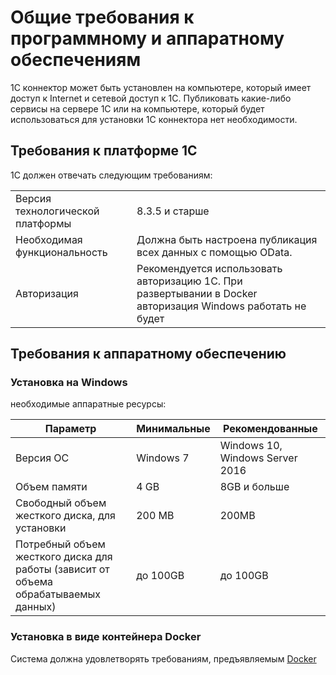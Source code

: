 # Общие требования к программному и аппаратному обеспечениям

1C коннектор может быть установлен на компьютере, который имеет доступ к Internet и сетевой доступ к 1С. Публиковать какие-либо сервисы на сервере 1С или на компьютере, который будет использоваться для установки 1С коннектора нет необходимости.

## Требования к платформе 1С

1С должен отвечать следующим требованиям:

|                                  |                                                              |
| -------------------------------- | ------------------------------------------------------------ |
| Версия технологической платформы | 8.3.5 и старше                                               |
| Необходимая функциональность     | Должна быть настроена публикация всех данных с помощью OData. |
| Авторизация                      | Рекомендуется использовать авторизацию 1С. При развертывании в Docker авторизация Windows работать не будет |

## Требования к аппаратному обеспечению

### Установка на Windows

 необходимые аппаратные ресурсы:

| Параметр                                                     | Минимальные | Рекомендованные                 |
| ------------------------------------------------------------ | ----------- | ------------------------------- |
| Версия OC                                                    | Windows 7   | Windows 10, Windows Server 2016 |
| Объем памяти                                                 | 4 GB        | 8GB и больше                    |
| Свободный объем жесткого диска, для установки                | 200 МB      | 200MB                           |
| Потребный объем жесткого диска для работы (зависит от объема обрабатываемых данных) | до 100GB    | до 100GB                        |

### Установка в виде контейнера Docker

Система должна удовлетворять требованиям, предъявляемым [Docker](https://www.docker.com/)